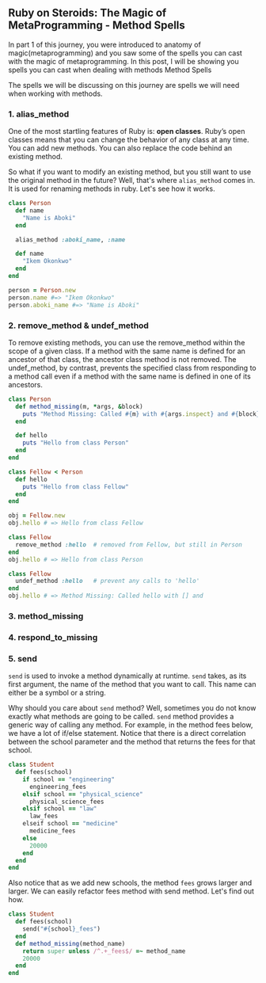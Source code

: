 ## Ruby on Steroids: The Magic of MetaProgramming - Method Spells

In part 1 of this journey, you were introduced to anatomy of magic(metaprogramming) and you saw some of the spells you can cast with the magic of metaprogramming. In this post, I will be showing you spells you can cast when dealing with methods
Method Spells

The spells we will be discussing on this journey are spells we will need when working with methods.

### 1. alias_method

One of the most startling features of Ruby is: **open classes**. Ruby’s open classes means that you can change the behavior of any class at any time. You can add new methods. You can also replace the code behind an existing method.

So what if you want to modify an existing method, but you still want to use the original method in the future? Well, that's where `alias_method` comes in. It is used for renaming methods in ruby. Let's see how it works.

```ruby
class Person
  def name
    "Name is Aboki"
  end

  alias_method :aboki_name, :name

  def name
    "Ikem Okonkwo"
  end
end

person = Person.new
person.name #=> "Ikem Okonkwo"
person.aboki_name #=> "Name is Aboki"
```

### 2. remove\_method & undef_method

To remove existing methods, you can use the remove_method within the scope of a given class. If a method with the same name is defined for an ancestor of that class, the ancestor class method is not removed. The undef_method, by contrast, prevents the specified class from responding to a method call even if a method with the same name is defined in one of its ancestors.

```ruby
class Person
  def method_missing(m, *args, &block)
    puts "Method Missing: Called #{m} with #{args.inspect} and #{block}"
  end

  def hello
    puts "Hello from class Person"
  end
end

class Fellow < Person
  def hello
    puts "Hello from class Fellow"
  end
end

obj = Fellow.new
obj.hello # => Hello from class Fellow

class Fellow
  remove_method :hello  # removed from Fellow, but still in Person
end
obj.hello # => Hello from class Person

class Fellow
  undef_method :hello   # prevent any calls to 'hello'
end
obj.hello # => Method Missing: Called hello with [] and
```

### 3. method_missing



### 4. respond\_to_missing

### 5. send
`send` is used to invoke a method dynamically at runtime. `send` takes, as its first argument, the name of the method that you want to call. This name can either be a symbol or a string.

Why should you care about `send` method? Well, sometimes you do not know exactly what methods are going to be called. `send` method provides a generic way of calling any method. For example, in the method fees below, we have a lot of if/else statement. Notice that there is a direct correlation between the school parameter and the method that returns the fees for that school.

```ruby
class Student
  def fees(school)
    if school == "engineering"
      engineering_fees
    elsif school == "physical_science"
      physical_science_fees
    elsif school == "law"
      law_fees
    elseif school == "medicine"
      medicine_fees
    else
      20000
    end
  end
end
```
Also notice that as we add new schools, the method `fees` grows larger and larger. We can easily refactor fees method with send method. Let's find out how.

```ruby
class Student
  def fees(school)
    send("#{school}_fees")
  end
  def method_missing(method_name)
    return super unless /^.+_fees$/ =~ method_name
    20000
  end
end
```




